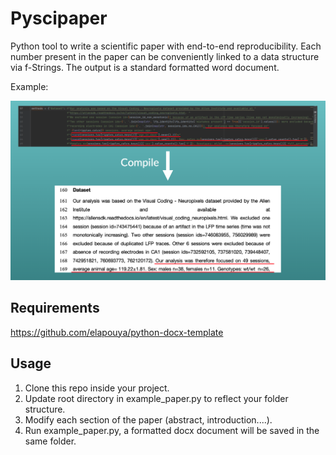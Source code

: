 # Pyscipaper

Python tool to write a scientific paper with end-to-end reproducibility. Each number present in the paper can be conveniently linked to a data structure via f-Strings. The output is a standard formatted word document.

Example:
 
![Example](Example_text.png "Example")

## Requirements

https://github.com/elapouya/python-docx-template

## Usage

1. Clone this repo inside your project.
2. Update root directory in example_paper.py to reflect your folder structure.
3. Modify each section of the paper (abstract, introduction....).
4. Run example_paper.py, a formatted docx document will be  saved in the same folder.

